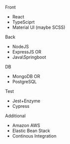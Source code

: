 Front
  - React
  - TypeSciprt
  - Material UI (maybe SCSS)

Back
  - NodeJS
  - ExpressJS
  OR
  - Java\Springboot
  
DB
  - MongoDB
  OR
  - PostgreSQL

Test
  - Jest+Enzyme
  - Cypress
  
Additional
  - Amazon AWS
  - Elastic Bean Stack
  - Continous Integration
